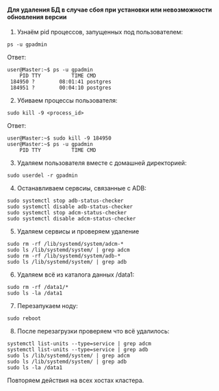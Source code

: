 #### Для удаления БД в случае сбоя при установки или невозможности обновления версии

1. Узнаём pid процессов, запущенных под пользователем:

``ps -u gpadmin``

Ответ:

```
user@Master:~$ ps -u gpadmin
    PID TTY          TIME CMD
 184950 ?        08:01:41 postgres
 184951 ?        00:04:10 postgres
```

2. Убиваем процессы пользователя:

``sudo kill -9 <process_id>``

Ответ:

```
user@Master:~$ sudo kill -9 184950
user@Master:~$ ps -u gpadmin
    PID TTY          TIME CMD
```

3. Удаляем пользователя вместе с домашней директорией:

```
sudo userdel -r gpadmin
```

4. Останавливаем сервсиы, связанные с ADB:

```
sudo systemctl stop adb-status-checker
sudo systemctl disable adb-status-checker
sudo systemctl stop adcm-status-checker
sudo systemctl disable adcm-status-checker
```

5. Удаляем сервисы и проверяем удаление

```
sudo rm -rf /lib/systemd/system/adcm-*
sudo ls /lib/systemd/system/ | grep adcm
sudo rm -rf /lib/systemd/system/adb-*
sudo ls /lib/systemd/system/ | grep adb
```

6. Удаляем всё из каталога данных /data1:

```
sudo rm -rf /data1/*
sudo ls -la /data1
```

7. Перезапукаем ноду:

```
sudo reboot
```

8. После перезагрузки проверяем что всё удалилось:

```
systemctl list-units --type=service | grep adcm
systemctl list-units --type=service | grep adb
sudo ls /lib/systemd/system/ | grep adcm
sudo ls /lib/systemd/system/ | grep adb
sudo ls -la /data1
```

Повторяем действия на всех хостах кластера.
